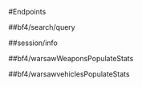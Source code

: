 #Endpoints

##bf4/search/query

##session/info

##bf4/warsawWeaponsPopulateStats

##bf4/warsawvehiclesPopulateStats
